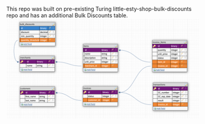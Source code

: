 This repo was built on pre-existing Turing little-esty-shop-bulk-discounts repo and has an additional Bulk Discounts table.
![schema](db_schema.png)
